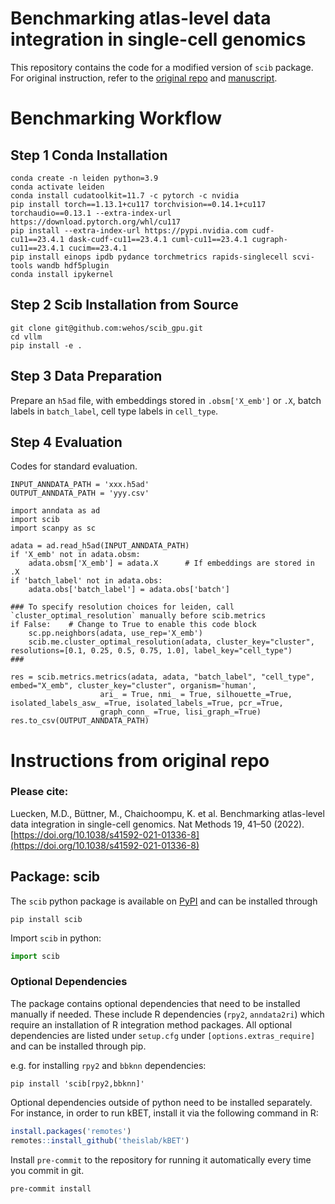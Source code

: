 
# Benchmarking atlas-level data integration in single-cell genomics

This repository contains the code for a modified version of `scib` package.
For original instruction, refer to the [original repo](https://github.com/theislab/scib) and  [manuscript](https://doi.org/10.1038/s41592-021-01336-8).

# Benchmarking Workflow

## Step 1 Conda Installation
```
conda create -n leiden python=3.9
conda activate leiden
conda install cudatoolkit=11.7 -c pytorch -c nvidia
pip install torch==1.13.1+cu117 torchvision==0.14.1+cu117 torchaudio==0.13.1 --extra-index-url https://download.pytorch.org/whl/cu117
pip install --extra-index-url https://pypi.nvidia.com cudf-cu11==23.4.1 dask-cudf-cu11==23.4.1 cuml-cu11==23.4.1 cugraph-cu11==23.4.1 cucim==23.4.1
pip install einops ipdb pydance torchmetrics rapids-singlecell scvi-tools wandb hdf5plugin
conda install ipykernel
```

## Step 2 Scib Installation from Source

```
git clone git@github.com:wehos/scib_gpu.git
cd vllm
pip install -e .
```

## Step 3 Data Preparation
Prepare an `h5ad` file, with embeddings stored in `.obsm['X_emb']` or `.X`, batch labels in `batch_label`, cell type labels in `cell_type`.

## Step 4 Evaluation

Codes for standard evaluation.
```
INPUT_ANNDATA_PATH = 'xxx.h5ad'
OUTPUT_ANNDATA_PATH = 'yyy.csv'

import anndata as ad
import scib
import scanpy as sc

adata = ad.read_h5ad(INPUT_ANNDATA_PATH)
if 'X_emb' not in adata.obsm:
    adata.obsm['X_emb'] = adata.X      # If embeddings are stored in .X
if 'batch_label' not in adata.obs:
    adata.obs['batch_label'] = adata.obs['batch']

### To specify resolution choices for leiden, call `cluster_optimal_resolution` manually before scib.metrics
if False:    # Change to True to enable this code block
    sc.pp.neighbors(adata, use_rep='X_emb')
    scib.me.cluster_optimal_resolution(adata, cluster_key="cluster", resolutions=[0.1, 0.25, 0.5, 0.75, 1.0], label_key="cell_type")
###

res = scib.metrics.metrics(adata, adata, "batch_label", "cell_type", embed="X_emb", cluster_key="cluster", organism='human',
                    ari_ = True, nmi_ = True, silhouette_=True, isolated_labels_asw_ =True, isolated_labels_=True, pcr_=True,
                    graph_conn_ =True, lisi_graph_=True)
res.to_csv(OUTPUT_ANNDATA_PATH)
```


# Instructions from original repo
### Please cite:

Luecken, M.D., Büttner, M., Chaichoompu, K. et al. Benchmarking atlas-level data integration in single-cell genomics.
Nat Methods 19, 41–50 (2022). [https://doi.org/10.1038/s41592-021-01336-8](https://doi.org/10.1038/s41592-021-01336-8)

## Package: scib

The `scib` python package is available on [PyPI](https://pypi.org/) and can be installed through

```commandline
pip install scib
```

Import `scib` in python:

```python
import scib
```

### Optional Dependencies

The package contains optional dependencies that need to be installed manually if needed.
These include R dependencies (`rpy2`, `anndata2ri`) which require an installation of R integration method packages.
All optional dependencies are listed under `setup.cfg` under `[options.extras_require]` and can be installed through pip.

e.g. for installing `rpy2` and `bbknn` dependencies:
```commandline
pip install 'scib[rpy2,bbknn]'
```

Optional dependencies outside of python need to be installed separately.
For instance, in order to run kBET, install it via the following command in R:

```R
install.packages('remotes')
remotes::install_github('theislab/kBET')
```

Install `pre-commit` to the repository for running it automatically every time you commit in git.

```shell
pre-commit install
```
